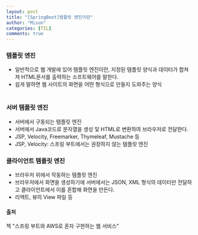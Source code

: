 ```yaml
---
layout: post
title: "[SpringBoot]템플릿 엔진이란"
author: "Misun"
categories: [TIL]
comments: true
---
```


### 템플릿 엔진

- 일반적으로 웹 개발에 있어 템플릿 엔진이란, 지정된 템플릿 양식과 데이터가 합쳐져 HTML문서를 출력하는 소프트웨어를 말한다.<br>
- 쉽게 말하면 웹 사이트의 화면을 어떤 형식으로 만들지 도와주는 양식<br>
  <br>

### 서버 템플릿 엔진

- 서버에서 구동되는 템플릿 엔진
- 서버에서 Java코드로 문자열을 생성 및 HTML로 변환하여 브라우저로 전달한다.
- JSP, Velocity, Freemarker, Thymeleaf, Mustache 등
- JSP, Velocity: 스프링 부트에서는 권장하지 않는 템플릿 엔진
  <br>

### 클라이언트 템플릿 엔진

- 브라우저 위에서 작동하는 템플릿 엔진
- 브라우저에서 화면을 생성하기에 서버에서는 JSON, XML 형식의 데이터만 전달하고 클라이언트에서 이를 혼합해 화면을 만든다.
- 리액트, 뷰의 View 파일 등
  <br>

#### 출처

책 "스프링 부트와 AWS로 혼자 구현하는 웹 서비스"
<br>
